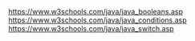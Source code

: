 https://www.w3schools.com/java/java_booleans.asp
https://www.w3schools.com/java/java_conditions.asp
https://www.w3schools.com/java/java_switch.asp